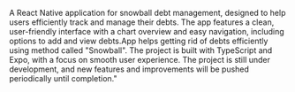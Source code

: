 A React Native application for snowball debt management, designed to help users efficiently track and manage their debts. The app features a clean, user-friendly interface with a chart overview and easy navigation, including options to add and view debts.App helps getting rid of debts efficiently using method called "Snowball". The project is built with TypeScript and Expo, with a focus on smooth user experience. The project is still under development, and new features and improvements will be pushed periodically until completion."